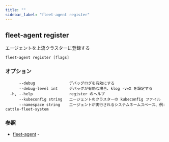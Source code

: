 ```yaml
---
title: ""
sidebar_label: "fleet-agent register"
---
```

## fleet-agent register

エージェントを上流クラスターに登録する

```
fleet-agent register [flags]
```

### オプション

```
      --debug               デバッグログを有効にする
      --debug-level int     デバッグが有効な場合、klog -v=X を設定する
  -h, --help                register のヘルプ
      --kubeconfig string   エージェントのクラスターの kubeconfig ファイル
      --namespace string    エージェントが実行されるシステムネームスペース、例: cattle-fleet-system
```

### 参照

* [fleet-agent](./fleet-agent)	 -